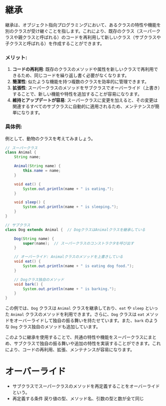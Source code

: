 # 継承
継承は、オブジェクト指向プログラミングにおいて、あるクラスの特性や機能を別のクラスが受け継ぐことを指します。これにより、既存のクラス（スーパークラスや親クラスと呼ばれる）のコードを再利用して新しいクラス（サブクラスや子クラスと呼ばれる）を作成することができます。

### メリット:

1. **コードの再利用**: 既存のクラスのメソッドや属性を新しいクラスで再利用できるため、同じコードを繰り返し書く必要がなくなります。
2. **簡潔性**: 似たような機能を持つ複数のクラスを効率的に管理できます。
3. **拡張性**: スーパークラスのメソッドをサブクラスでオーバーライド（上書き）することで、新しい機能や特性を追加することが容易になります。
4. **維持とアップデートが容易**: スーパークラスに変更を加えると、その変更は関連するすべてのサブクラスに自動的に適用されるため、メンテナンスが簡単になります。

### 具体例:

例として、動物のクラスを考えてみましょう。

```java
// スーパークラス
class Animal {
    String name;

    Animal(String name) {
        this.name = name;
    }

    void eat() {
        System.out.println(name + " is eating.");
    }

    void sleep() {
        System.out.println(name + " is sleeping.");
    }
}

// サブクラス
class Dog extends Animal {  // DogクラスはAnimalクラスを継承している

    Dog(String name) {
        super(name);  // スーパークラスのコンストラクタを呼び出す
    }

    // オーバーライド: Animalクラスのメソッドを上書きしている
    void eat() {
        System.out.println(name + " is eating dog food.");
    }

    // Dogクラス独自のメソッド
    void bark() {
        System.out.println(name + " is barking.");
    }
}

```

この例では、`Dog` クラスは `Animal` クラスを継承しており、`eat` や `sleep` といった `Animal` クラスのメソッドを利用できます。さらに、`Dog` クラスは `eat` メソッドをオーバーライドして独自の振る舞いを持たせています。また、`bark` のような `Dog` クラス独自のメソッドも追加しています。

このように継承を使用することで、共通の特性や機能をスーパークラスにまとめ、サブクラスで独自の振る舞いや追加の特性を実装することができます。これにより、コードの再利用、拡張、メンテナンスが容易になります。

 # オーバーライド
 - サブクラスでスーパークラスのメソッドを再定義することをオーバーライドという。
 - 再定義する条件  戻り値の型、メソッド名、引数の型と数が全て同じ